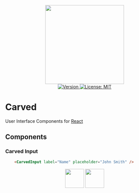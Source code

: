 <p align="center">
    <img src="https://raw.githubusercontent.com/plurid/carved-react/master/docs/images/identity/carved-logo.png" height="250px">
    <br />
    <a target="_blank" href="https://www.npmjs.com/package/carved-react">
        <img src="https://img.shields.io/npm/v/carved-react.svg?logo=npm&colorB=1380C3&style=for-the-badge" alt="Version">
    </a>
    <a target="_blank" href="https://github.com/plurid/plurid/blob/master/LICENSE">
        <img src="https://img.shields.io/badge/license-MIT-blue.svg?colorB=1380C3&style=for-the-badge" alt="License: MIT">
    </a>
</p>



# Carved

User Interface Components for [React][react]

[react]: https://github.com/facebook/react



## Components

### Carved Input

``` html
    <CarvedInput label="Name" placeholder="John Smith" />
```

<p align="center">
    <img src="https://raw.githubusercontent.com/plurid/carved-react/master/docs/images/components/CarvedInput-empty.png" height="60px">
    <img src="https://raw.githubusercontent.com/plurid/carved-react/master/docs/images/components/CarvedInput-named.png" height="60px">
</p>
